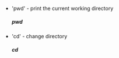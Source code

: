 - 'pwd' - print the current working directory
   #####     pwd
- 'cd'  - change directory
   #####      cd     
